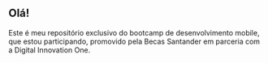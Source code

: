## Olá!



Este é meu repositório exclusivo do bootcamp de desenvolvimento mobile, que estou participando, promovido pela Becas Santander em parceria com a Digital Innovation One.